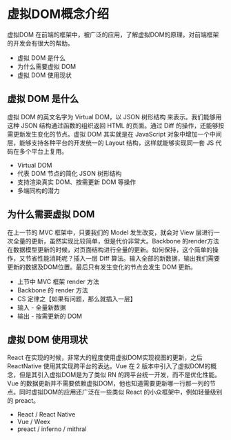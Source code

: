 # 虚拟DOM概念介绍
虚拟DOM 在前端的框架中，被广泛的应用，了解虚拟DOM的原理，对前端框架的开发会有很大的帮助。

- 虚拟 DOM 是什么
- 为什么需要虚拟 DOM
- 虚拟 DOM 使用现状

## 虚拟 DOM 是什么
虚拟 DOM 的英文名字为 Virtual DOM，以 JSON 树形结构 来表示。我们能够用这种 JSON 结构通过函数的组织返回 HTML 的页面。通过 Diff 的操作，还能够按需更新发生变化的节点。虚拟 DOM 其实就是在 JavaScript 对象中增加一个中间层，能够支持各种平台的开发统一的 Layout 结构，这样就能够实现同一套 JS 代码在多个平台上复用。

- Virtual DOM
- 代表 DOM 节点的简化 JSON 树形结构
- 支持渲染真实 DOM、按需更新 DOM 等操作
- 多端同构的潜力

##  为什么需要虚拟 DOM
在上一节的 MVC 框架中，只要我们的 Model 发生改变，就会对 View 层进行一次全量的更新，虽然实现比较简单，但是代价非常大。Backbone 的render方法在数据模型更新的时候，对页面结构进行全量的更新。如何保持，这个简单的操作，又节省性能消耗呢？插入一层 Diff 算法。输入全部的新数据，输出我们需要更新的数据及DOM位置。最后只有发生变化的节点会发生 DOM 更新。

- 上节中 MVC 框架 render 方法
- Backbone 的 render 方法
- CS 定律之【如果有问题，那么就插入一层】
- 输入 - 全量新数据
- 输出 - 按需更新的 DOM

## 虚拟 DOM 使用现状
React 在实现的时候，非常大的程度使用虚拟DOM实现视图的更新，之后 ReactNative 使用其实现跨平台的表达。Vue 在 2 版本中引入了虚拟DOM的概念，但是其引入虚拟DOM是为了类似 RN 的跨平台统一开发，而不是优化性能。Vue 的数据更新并不需要依赖虚拟DOM，他也知道需要更新哪一行那一列的节点。同时虚拟DOM的应用还广泛在一些类似 React 的小众框架中，例如轻量级别的 preact。

- React / React Native
- Vue / Weex
- preact / inferno / mithral